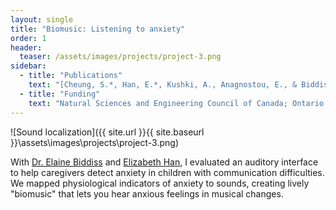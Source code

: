 ```yaml
---
layout: single
title: "Biomusic: Listening to anxiety"
order: 1
header:
  teaser: /assets/images/projects/project-3.png
sidebar:
  - title: "Publications"
    text: "[Cheung, S.*, Han, E.*, Kushki, A., Anagnostou, E., & Biddiss, E. (2016) “Biomusic: An auditory interface for detecting physiological indicators of anxiety in children.” Front Neurosci. 10:401.](https://dx.doi.org/10.3389%2Ffnins.2016.00401)"
  - title: "Funding"
    text: "Natural Sciences and Engineering Council of Canada; Ontario Ministry of Training, Colleges and Universities; Holland Bloorview Kids Rehabilitation Hospital Foundation; Ward Family Foundation"
---
```


![Sound localization]({{ site.url }}{{ site.baseurl }}\assets\images\projects\project-3.png)

With <a href="http://research.hollandbloorview.ca/scientist/Elaine-Biddiss" target="_blank">Dr. Elaine Biddiss</a> and <a href="http://elizabethhan.com/" target="_blank">Elizabeth Han</a>, I evaluated an auditory interface to help caregivers detect anxiety in children with communication difficulties. We mapped physiological indicators of anxiety to sounds, creating lively "biomusic" that lets you hear anxious feelings in musical changes.
